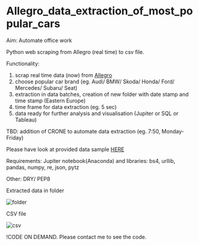 # Allegro_data_extraction_of_most_popular_cars

Aim: Automate office work 

Python web scraping from Allegro (real time) to csv file. 

Functionality:
1. scrap real time data (now) from [Allegro](https://allegro.pl/)
2. choose popular car brand (eg. Audi/ BMW/ Skoda/ Honda/ Ford/ Mercedes/ Subaru/ Seat) 
3. extraction in data batches, creation of new folder with date stamp and time stamp (Eastern Europe)
4. time frame for data extraction (eg. 5 sec)
5. data ready for further analysis and visualisation (Jupiter or SQL or Tableau)

TBD: addition of CRONE to automate data extraction (eg. 7:50, Monday-Friday)

Please have look at provided data sample [HERE]( https://github.com/MTrawinska/Allegro_extraction_popular_cars/tree/master/database_allegro_Audi_database_2020-07-07)

Requirements: Jupiter notebook(Anaconda) and libraries: bs4, urllib, pandas, numpy, re, json, pytz

Other: DRY/ PEP8

Extracted data in folder

![folder](https://github.com/MTrawinska/Memory-Game-Basic/blob/master/static/img/1.png)

CSV file

![csv](https://github.com/MTrawinska/Memory-Game-Basic/blob/master/static/img/1.png)


!CODE ON DEMAND. Please contact me to see the code. 
